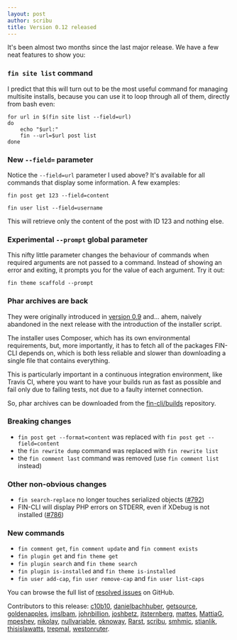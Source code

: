 ```yaml
---
layout: post
author: scribu
title: Version 0.12 released
---
```

It's been almost two months since the last major release. We have a few neat features to show you:

### `fin site list` command

I predict that this will turn out to be the most useful command for managing multisite installs, because you can use it to loop through all of them, directly from bash even:

	for url in $(fin site list --field=url)
	do
		echo "$url:"
		fin --url=$url post list
	done

### New `--field=` parameter

Notice the `--field=url` parameter I used above? It's available for all commands that display some information. A few examples:

	fin post get 123 --field=content

	fin user list --field=username

This will retrieve only the content of the post with ID 123 and nothing else.

### Experimental `--prompt` global parameter

This nifty little parameter changes the behaviour of commands when required arguments are not passed to a command. Instead of showing an error and exiting, it prompts you for the value of each argument. Try it out:

	fin theme scaffold --prompt

### Phar archives are back

They were originally introduced in [version 0.9](https://fin-cli.org/blog/version-0.9.html) and... ahem, naively abandoned in the next release with the introduction of the installer script.

The installer uses Composer, which has its own environmental requirements, but, more importantly, it has to fetch all of the packages FIN-CLI depends on, which is both less reliable and slower than downloading a single file that contains everything.

This is particularly important in a continuous integration environment, like Travis CI, where you want to have your builds run as fast as possible and fail only due to failing tests, not due to a faulty internet connection.

So, phar archives can be downloaded from the [fin-cli/builds](https://github.com/fin-cli/builds/tree/gh-pages/phar) repository.

### Breaking changes

* `fin post get --format=content` was replaced with `fin post get --field=content`
* the `fin rewrite dump` command was replaced with `fin rewrite list`
* the `fin comment last` command was removed (use `fin comment list` instead)

### Other non-obvious changes

* `fin search-replace` no longer touches serialized objects ([#792][1])
* FIN-CLI will display PHP errors on STDERR, even if XDebug is not installed ([#786][2])

### New commands

* `fin comment get`, `fin comment update` and `fin comment exists`
* `fin plugin get` and `fin theme get`
* `fin plugin search` and `fin theme search`
* `fin plugin is-installed` and `fin theme is-installed`
* `fin user add-cap`, `fin user remove-cap` and `fin user list-caps`

You can browse the full list of [resolved issues](https://github.com/FIN-CLI/FIN-CLI/issues?milestone=14&state=closed) on GitHub.

[1]: https://github.com/fin-cli/fin-cli/issues/792#issuecomment-25376430
[2]: https://github.com/fin-cli/fin-cli/pull/786

Contributors to this release: [c10b10](https://github.com/c10b10), [danielbachhuber](https://github.com/danielbachhuber), [getsource](https://github.com/getsource), [goldenapples](https://github.com/goldenapples), [jmslbam](https://github.com/jmslbam), [johnbillion](https://github.com/johnbillion), [joshbetz](https://github.com/joshbetz), [jtsternberg](https://github.com/jtsternberg), [mattes](https://github.com/mattes), [MattiaG](https://github.com/MattiaG), [mpeshev](https://github.com/mpeshev), [nikolay](https://github.com/nikolay), [nullvariable](https://github.com/nullvariable), [oknoway](https://github.com/oknoway), [Rarst](https://github.com/Rarst), [scribu](https://github.com/scribu), [smhmic](https://github.com/smhmic), [stianlik](https://github.com/stianlik), [thisislawatts](https://github.com/thisislawatts), [trepmal](https://github.com/trepmal), [westonruter](https://github.com/westonruter).
